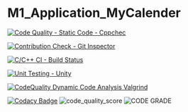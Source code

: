 # M1_Application_MyCalender

[![Code Quality - Static Code - Cppchec](https://github.com/SHANMUGAAPRIYANM/M1_Application_MyCalender/actions/workflows/c-cpp.yml/badge.svg)](https://github.com/SHANMUGAAPRIYANM/M1_Application_MyCalender/actions/workflows/c-cpp.yml)


[![Contribution Check - Git Inspector](https://github.com/SHANMUGAAPRIYANM/M1_Application_MyCalender/actions/workflows/gitinspector.yml/badge.svg)](https://github.com/SHANMUGAAPRIYANM/M1_Application_MyCalender/actions/workflows/gitinspector.yml)

[![C/C++ CI - Build Status](https://github.com/SHANMUGAAPRIYANM/M1_Application_MyCalender/actions/workflows/linux.yml/badge.svg)](https://github.com/SHANMUGAAPRIYANM/M1_Application_MyCalender/actions/workflows/linux.yml)

[![Unit Testing - Unity](https://github.com/SHANMUGAAPRIYANM/M1_Application_MyCalender/actions/workflows/unity.yml/badge.svg)](https://github.com/SHANMUGAAPRIYANM/M1_Application_MyCalender/actions/workflows/unity.yml)


[![CodeQuality Dynamic Code Analysis Valgrind](https://github.com/SHANMUGAAPRIYANM/M1_Application_MyCalender/actions/workflows/valgrind.yml/badge.svg)](https://github.com/SHANMUGAAPRIYANM/M1_Application_MyCalender/actions/workflows/valgrind.yml)


[![Codacy Badge](https://app.codacy.com/project/badge/Grade/51911b5dfd3f4939aa919ecc1ebd9236)](https://www.codacy.com/gh/SHANMUGAAPRIYANM/M1_Application_MyCalender/dashboard?utm_source=github.com&amp;utm_medium=referral&amp;utm_content=SHANMUGAAPRIYANM/M1_Application_MyCalender&amp;utm_campaign=Badge_Grade)
![code_quality_score](https://api.codiga.io/project/30005/score/svg)
![CODE GRADE](https://api.codiga.io/project/30005/status/svg)
